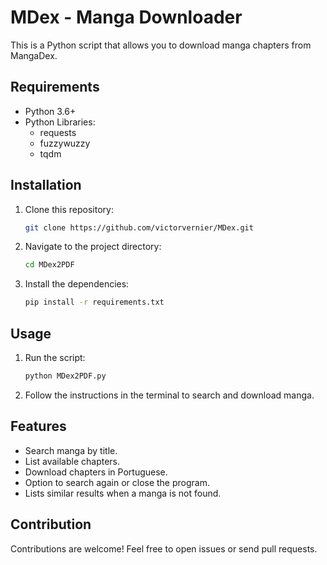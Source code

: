 # MDex - Manga Downloader

This is a Python script that allows you to download manga chapters from MangaDex.

## Requirements

* Python 3.6+
* Python Libraries:
    * requests
    * fuzzywuzzy
    * tqdm

## Installation

1.  Clone this repository:

    ```bash
    git clone https://github.com/victorvernier/MDex.git
    ```

2.  Navigate to the project directory:

    ```bash
    cd MDex2PDF
    ```

3.  Install the dependencies:

    ```bash
    pip install -r requirements.txt
    ```

## Usage

1.  Run the script:

    ```bash
    python MDex2PDF.py
    ```

2.  Follow the instructions in the terminal to search and download manga.

## Features

* Search manga by title.
* List available chapters.
* Download chapters in Portuguese.
* Option to search again or close the program.
* Lists similar results when a manga is not found.

## Contribution

Contributions are welcome! Feel free to open issues or send pull requests.
